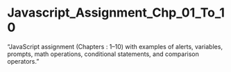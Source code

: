 # Javascript_Assignment_Chp_01_To_10
“JavaScript assignment (Chapters : 1–10) with examples of alerts, variables, prompts, math operations, conditional statements, and comparison operators.”
